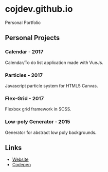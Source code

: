 # cojdev.github.io
Personal Portfolio

## Personal Projects

### Calendar - 2017
Calendar/To do list application made with VueJs.

### Particles - 2017
Javascript particle system for HTML5 Canvas.

### Flex-Grid - 2017
Flexbox grid framework in SCSS.

### Low-poly Generator - 2015
Generator for abstract low poly backgrounds.

## Links

* [Website](//cojdev.github.io)
* [Codepen](//codepen.io/cojdev)
